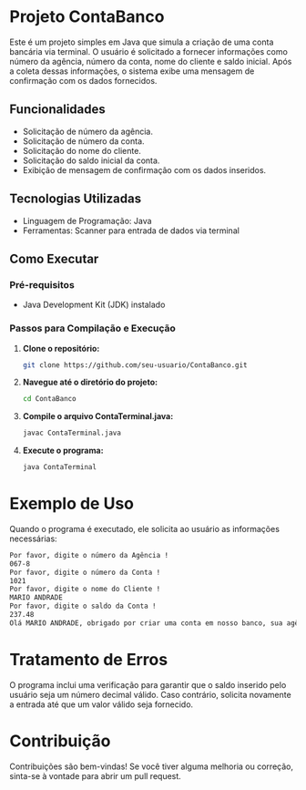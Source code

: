 # Projeto ContaBanco

Este é um projeto simples em Java que simula a criação de uma conta bancária via terminal. O usuário é solicitado a fornecer informações como número da agência, número da conta, nome do cliente e saldo inicial. Após a coleta dessas informações, o sistema exibe uma mensagem de confirmação com os dados fornecidos.

## Funcionalidades

- Solicitação de número da agência.
- Solicitação de número da conta.
- Solicitação do nome do cliente.
- Solicitação do saldo inicial da conta.
- Exibição de mensagem de confirmação com os dados inseridos.

## Tecnologias Utilizadas

- Linguagem de Programação: Java
- Ferramentas: Scanner para entrada de dados via terminal

## Como Executar

### Pré-requisitos

- Java Development Kit (JDK) instalado

### Passos para Compilação e Execução

1. **Clone o repositório:**
   ```sh
   git clone https://github.com/seu-usuario/ContaBanco.git
   ```

2. **Navegue até o diretório do projeto:**
   ```sh 
   cd ContaBanco
   ```

3. **Compile o arquivo ContaTerminal.java:**
   ```sh
   javac ContaTerminal.java
   ```

4. **Execute o programa:**
   ```sh
   java ContaTerminal
   ```

# Exemplo de Uso

Quando o programa é executado, ele solicita ao usuário as informações necessárias:

```sh
Por favor, digite o número da Agência !
067-8
Por favor, digite o número da Conta !
1021
Por favor, digite o nome do Cliente !
MARIO ANDRADE
Por favor, digite o saldo da Conta !
237.48
Olá MARIO ANDRADE, obrigado por criar uma conta em nosso banco, sua agência é 067-8, conta 1021 e seu saldo 237.48 já está disponível para saque.
```

# Tratamento de Erros

O programa inclui uma verificação para garantir que o saldo inserido pelo usuário seja um número decimal válido. Caso contrário, solicita novamente a entrada até que um valor válido seja fornecido.

# Contribuição

Contribuições são bem-vindas! Se você tiver alguma melhoria ou correção, sinta-se à vontade para abrir um pull request.
